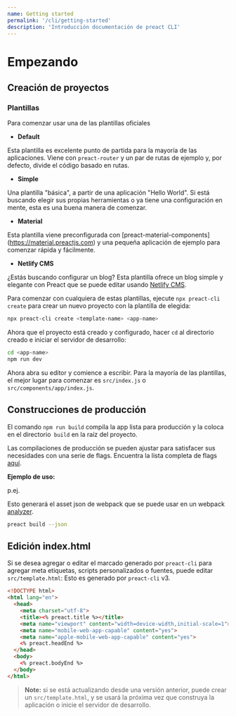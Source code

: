 ```yaml
---
name: Getting started
permalink: '/cli/getting-started'
description: 'Introducción documentación de preact CLI'
---
```


# Empezando

## Creación de proyectos

### Plantillas

Para comenzar usar una de las plantillas oficiales

- **Default**

Esta plantilla es excelente punto de partida para la mayoría de las aplicaciones. Viene con `preact-router` y un par de rutas de ejemplo y, por defecto, divide el código basado en rutas.

- **Simple**

Una plantilla "básica", a partir de una aplicación "Hello World". Si está buscando elegir sus propias herramientas o ya tiene una configuración en mente, esta es una buena manera de comenzar.

- **Material**

Esta plantilla viene preconfigurada con [preact-material-components] (https://material.preactjs.com) y una pequeña aplicación de ejemplo para comenzar rápida y fácilmente.

- **Netlify CMS**

¿Estás buscando configurar un blog? Esta plantilla ofrece un blog simple y elegante con Preact que se puede editar usando [Netlify CMS](https://www.netlifycms.org/).

Para comenzar con cualquiera de estas plantillas, ejecute `npx preact-cli create` para crear un nuevo proyecto con la plantilla de elegida:

```sh
npx preact-cli create <template-name> <app-name>
```

Ahora que el proyecto está creado y configurado, hacer `cd` al directorio creado e iniciar el servidor de desarrollo:

```sh
cd <app-name>
npm run dev
```

Ahora abra su editor y comience a escribir. Para la mayoría de las plantillas, el mejor lugar para comenzar es `src/index.js` o `src/components/app/index.js`.

## Construcciones de producción

El comando `npm run build` compila la app lista para producción y la coloca en el directorio` build` en la raíz del proyecto.

Las compilaciones de producción se pueden ajustar para satisfacer sus necesidades con una serie de flags. Encuentra la lista completa de flags [aquí](https://github.com/preactjs/preact-cli#preact-build).

**Ejemplo de uso:**

p.ej.

Esto generará el asset json de webpack que se puede usar en un webpack [analyzer](https://chrisbateman.github.io/webpack-visualizer/).

```sh
preact build --json
```

## Edición index.html

Si se desea agregar o editar el marcado generado por `preact-cli` para agregar meta etiquetas, scripts personalizados o fuentes, puede editar `src/template.html`:
Esto es generado por `preact-cli` v3.

```html
<!DOCTYPE html>
<html lang="en">
  <head>
    <meta charset="utf-8">
    <title><% preact.title %></title>
    <meta name="viewport" content="width=device-width,initial-scale=1">
    <meta name="mobile-web-app-capable" content="yes">
    <meta name="apple-mobile-web-app-capable" content="yes">
    <% preact.headEnd %>
  </head>
  <body>
    <% preact.bodyEnd %>
  </body>
</html>
```

> **Note:** si se está actualizando desde una versión anterior, puede crear un `src/template.html`, y se usará la próxima vez que construya la aplicación o inicie el servidor de desarrollo.
